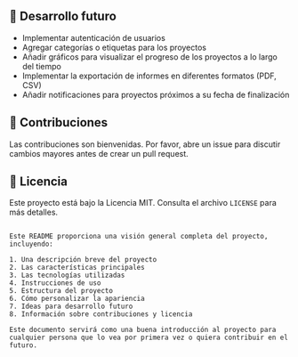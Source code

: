 ## 🔮 Desarrollo futuro

- Implementar autenticación de usuarios
- Agregar categorías o etiquetas para los proyectos
- Añadir gráficos para visualizar el progreso de los proyectos a lo largo del tiempo
- Implementar la exportación de informes en diferentes formatos (PDF, CSV)
- Añadir notificaciones para proyectos próximos a su fecha de finalización


## 🤝 Contribuciones

Las contribuciones son bienvenidas. Por favor, abre un issue para discutir cambios mayores antes de crear un pull request.

## 📄 Licencia

Este proyecto está bajo la Licencia MIT. Consulta el archivo `LICENSE` para más detalles.

```plaintext

Este README proporciona una visión general completa del proyecto, incluyendo:

1. Una descripción breve del proyecto
2. Las características principales
3. Las tecnologías utilizadas
4. Instrucciones de uso
5. Estructura del proyecto
6. Cómo personalizar la apariencia
7. Ideas para desarrollo futuro
8. Información sobre contribuciones y licencia

Este documento servirá como una buena introducción al proyecto para cualquier persona que lo vea por primera vez o quiera contribuir en el futuro.
```
